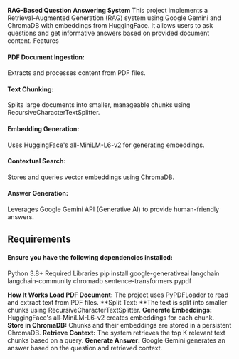 **RAG-Based Question Answering System**
This project implements a Retrieval-Augmented Generation (RAG) system using Google Gemini and ChromaDB with embeddings from HuggingFace. It allows users to ask questions and get informative answers based on provided document content.
Features
<H4>PDF Document Ingestion:</H4> Extracts and processes content from PDF files.
<H4>Text Chunking: </H4>Splits large documents into smaller, manageable chunks using RecursiveCharacterTextSplitter.
<H4>Embedding Generation: </H4>Uses HuggingFace's all-MiniLM-L6-v2 for generating embeddings.
<H4>Contextual Search:</H4> Stores and queries vector embeddings using ChromaDB.
<H4>Answer Generation:</H4> Leverages Google Gemini API (Generative AI) to provide human-friendly answers.

<H2>Requirements</H2>
<H4>Ensure you have the following dependencies installed:</H4>

Python 3.8+
Required Libraries
pip install google-generativeai langchain langchain-community chromadb sentence-transformers pypdf

**How It Works
Load PDF Document:** The project uses PyPDFLoader to read and extract text from PDF files.
**Split Text: **The text is split into smaller chunks using RecursiveCharacterTextSplitter.
**Generate Embeddings:** HuggingFace's all-MiniLM-L6-v2 creates embeddings for each chunk.
**Store in ChromaDB:** Chunks and their embeddings are stored in a persistent ChromaDB.
**Retrieve Context:** The system retrieves the top K relevant text chunks based on a query.
**Generate Answer:** Google Gemini generates an answer based on the question and retrieved context.
